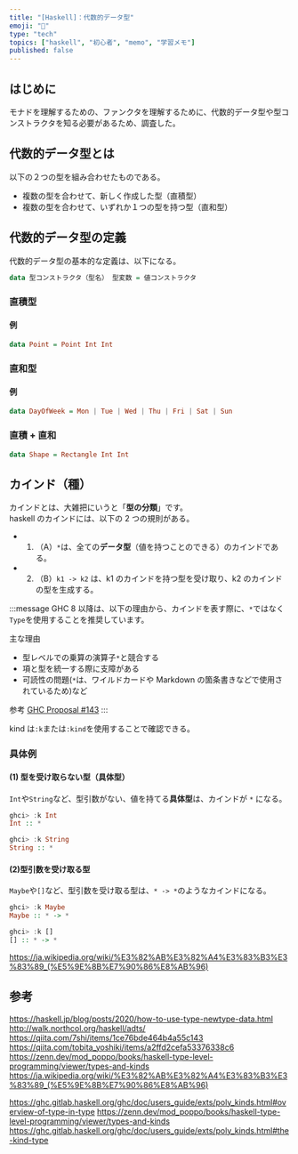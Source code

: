 ```yaml
---
title: "[Haskell]：代数的データ型"
emoji: "📓"
type: "tech"
topics: ["haskell", "初心者", "memo", "学習メモ"]
published: false
---
```


## はじめに

モナドを理解するための、ファンクタを理解するために、代数的データ型や型コンストラクタを知る必要があるため、調査した。

## 代数的データ型とは

以下の２つの型を組み合わせたものである。

- 複数の型を合わせて、新しく作成した型（直積型）
- 複数の型を合わせて、いずれか１つの型を持つ型（直和型）

## 代数的データ型の定義

代数的データ型の基本的な定義は、以下になる。

```haskell
data 型コンストラクタ（型名） 型変数 = 値コンストラクタ
```

### 直積型

#### 例

```haskell
data Point = Point Int Int
```

### 直和型

#### 例

```haskell
data DayOfWeek = Mon | Tue | Wed | Thu | Fri | Sat | Sun
```

### 直積 + 直和

```haskell
data Shape = Rectangle Int Int
```

## カインド（種）

カインドとは、大雑把にいうと「**型の分類**」です。  
haskell のカインドには、以下の 2 つの規則がある。

- 1. （A）`*`は、全ての**データ型**（値を持つことのできる）のカインドである。
- 2. （B）`k1 -> k2` は、k1 のカインドを持つ型を受け取り、k2 のカインドの型を生成する。

:::message
GHC 8 以降は、以下の理由から、カインドを表す際に、`*`ではなく`Type`を使用することを推奨しています。

主な理由

- 型レベルでの乗算の演算子`*`と競合する
- 項と型を統一する際に支障がある
- 可読性の問題(`*`は、ワイルドカードや Markdown の箇条書きなどで使用されているため)など

参考
[GHC Proposal #143](https://ghc-proposals.readthedocs.io/en/latest/proposals/0143-remove-star-kind.html)
:::

kind は`:k`または`:kind`を使用することで確認できる。

### 具体例

#### (1) 型を受け取らない型（具体型）

`Int`や`String`など、型引数がない、値を持てる**具体型**は、カインドが `*` になる。

```haskell
ghci> :k Int
Int :: *

ghci> :k String
String :: *
```

#### (2)型引数を受け取る型

`Maybe`や`[]`など、型引数を受け取る型は、`* -> *`のようなカインドになる。

```haskell
ghci> :k Maybe
Maybe :: * -> *

ghci> :k []
[] :: * -> *
```

https://ja.wikipedia.org/wiki/%E3%82%AB%E3%82%A4%E3%83%B3%E3%83%89_(%E5%9E%8B%E7%90%86%E8%AB%96)

## 参考

https://haskell.jp/blog/posts/2020/how-to-use-type-newtype-data.html
http://walk.northcol.org/haskell/adts/
https://qiita.com/7shi/items/1ce76bde464b4a55c143
https://qiita.com/tobita_yoshiki/items/a2ffd2cefa53376338c6
https://zenn.dev/mod_poppo/books/haskell-type-level-programming/viewer/types-and-kinds
https://ja.wikipedia.org/wiki/%E3%82%AB%E3%82%A4%E3%83%B3%E3%83%89_(%E5%9E%8B%E7%90%86%E8%AB%96)

https://ghc.gitlab.haskell.org/ghc/doc/users_guide/exts/poly_kinds.html#overview-of-type-in-type
https://zenn.dev/mod_poppo/books/haskell-type-level-programming/viewer/types-and-kinds
https://ghc.gitlab.haskell.org/ghc/doc/users_guide/exts/poly_kinds.html#the-kind-type
